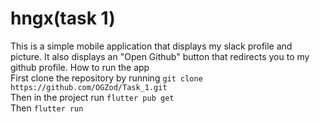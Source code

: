 # hngx(task 1)
This is a simple mobile application that displays my slack profile and picture. It also displays an  "Open Github" button that redirects you to my github profile.
How to run the app <br />
First clone the repository by running ```git clone https://github.com/OGZod/Task_1.git``` <br />
Then in the project run ```flutter pub get``` <br />
Then ```flutter run``` <br />





